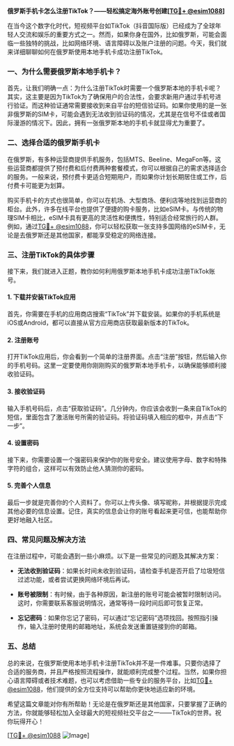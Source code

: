 **俄罗斯手机卡怎么注册TikTok？——轻松搞定海外账号创建[[TG💪+ @esim1088](https://t.me/s/esim1088)]**

在当今这个数字化时代，短视频平台如TikTok（抖音国际版）已经成为了全球年轻人交流和娱乐的重要方式之一。然而，如果你身在国外，比如俄罗斯，可能会面临一些独特的挑战，比如网络环境、语言障碍以及账户注册的问题。今天，我们就来详细聊聊如何在俄罗斯使用本地手机卡成功注册TikTok。

### 一、为什么需要俄罗斯本地手机卡？

首先，让我们明确一点：为什么注册TikTok时需要一个俄罗斯本地的手机卡呢？其实，这主要是因为TikTok为了确保用户的合法性，会要求新用户通过手机号进行验证。而这种验证通常需要接收到来自平台的短信验证码。如果你使用的是一张非俄罗斯的SIM卡，可能会遇到无法收到验证码的情况，尤其是在信号不佳或者国际漫游的情况下。因此，拥有一张俄罗斯本地的手机卡就显得尤为重要了。

### 二、选择合适的俄罗斯手机卡

在俄罗斯，有多种运营商提供手机服务，包括MTS、Beeline、MegaFon等。这些运营商都提供了预付费和后付费两种套餐模式，你可以根据自己的需求选择适合的服务。一般来说，预付费卡更适合短期用户，而如果你计划长期居住或工作，后付费卡可能更为划算。

购买手机卡的方式也很简单，你可以在机场、大型商场、便利店等地找到运营商的柜台。此外，许多在线平台也提供了便捷的购卡服务，比如eSIM卡。与传统的物理SIM卡相比，eSIM卡具有更高的灵活性和便携性，特别适合经常旅行的人群。例如，通过[TG💪+ @esim1088](https://t.me/s/esim1088)，你可以轻松获取一张支持多国网络的eSIM卡，无论是去俄罗斯还是其他国家，都能享受稳定的网络连接。

### 三、注册TikTok的具体步骤

接下来，我们就进入正题，教你如何利用俄罗斯本地手机卡成功注册TikTok账号。

#### 1. 下载并安装TikTok应用

首先，你需要在手机的应用商店搜索“TikTok”并下载安装。如果你的手机系统是iOS或Android，都可以直接从官方应用商店获取最新版本的TikTok。

#### 2. 注册账号

打开TikTok应用后，你会看到一个简单的注册界面。点击“注册”按钮，然后输入你的手机号码。这里一定要使用你刚刚购买的俄罗斯本地手机卡，以确保能够顺利接收验证码。

#### 3. 接收验证码

输入手机号码后，点击“获取验证码”。几分钟内，你应该会收到一条来自TikTok的短信，里面包含了激活账号所需的验证码。将验证码填入相应的框中，并点击“下一步”。

#### 4. 设置密码

接下来，你需要设置一个强密码来保护你的账号安全。建议使用字母、数字和特殊字符的组合，这样可以有效防止他人猜测你的密码。

#### 5. 完善个人信息

最后一步就是完善你的个人资料了。你可以上传头像、填写昵称，并根据提示完成其他必要的信息设置。记住，真实的信息会让你的账号看起来更可信，也能帮助你更好地融入社区。

### 四、常见问题及解决方法

在注册过程中，可能会遇到一些小麻烦。以下是一些常见的问题及其解决方案：

- **无法收到验证码**：如果长时间未收到验证码，请检查手机是否开启了垃圾短信过滤功能，或者尝试更换网络环境后再试。
  
- **账号被限制**：有时候，由于各种原因，新注册的账号可能会被暂时限制访问。这时，你需要联系客服说明情况，通常等待一段时间后即可恢复正常。

- **忘记密码**：如果你忘记了密码，可以通过“忘记密码”选项找回。按照指引操作，输入注册时使用的邮箱地址，系统会发送重置链接到你的邮箱。

### 五、总结

总的来说，在俄罗斯使用本地手机卡注册TikTok并不是一件难事。只要你选择了合适的服务商，并且严格按照流程操作，就能顺利完成整个过程。当然，如果你担心语言障碍或者技术难题，也可以考虑借助一些专业的服务平台，比如[TG💪+ @esim1088](https://t.me/s/esim1088)，他们提供的全方位支持可以帮助你更快地适应新的环境。

希望这篇文章能对你有所帮助！无论是在俄罗斯还是其他国家，只要掌握了正确的方法，你就能够轻松加入全球最大的短视频社交平台之一——TikTok的世界。祝你玩得开心！

[[TG💪+ @esim1088](https://t.me/s/esim1088) ![Image](https://i.postimg.cc/4NQfJmqS/Snipaste-2025-05-13-00-14-12.png)]